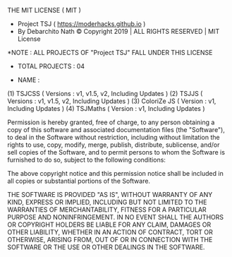 
THE MIT LICENSE ( MIT ) 

   - Project TSJ ( https://moderhacks.github.io )
   - By Debarchito Nath © Copyright 2019 | ALL RIGHTS RESERVED | MIT License 

*NOTE : ALL PROJECTS OF "Project TSJ" FALL UNDER THIS LICENSE 

   - TOTAL PROJECTS : 04 

   - NAME : 

  (1) TSJCSS ( Versions : v1, v1.5, v2, Including Updates )
  (2) TSJJS ( Versions : v1, v1.5, v2, Including Updates )
  (3) ColoriZe JS ( Version : v1, Including Updates )
  (4) TSJMaths ( Version : v1, Including Updates )

Permission is hereby granted, free of charge, to any person obtaining a copy of this software and associated documentation files (the "Software"), to deal in the Software without restriction, including without limitation the rights to use, copy, modify, merge, publish, distribute, sublicense, and/or sell copies of the Software, and to permit persons to whom the Software is furnished to do so, subject to the following conditions: 

The above copyright notice and this permission notice shall be included in all copies or substantial portions of the Software. 

THE SOFTWARE IS PROVIDED "AS IS", WITHOUT WARRANTY OF ANY KIND, EXPRESS OR IMPLIED, INCLUDING BUT NOT LIMITED TO THE WARRANTIES OF MERCHANTABILITY, FITNESS FOR A PARTICULAR PURPOSE AND NONINFRINGEMENT. IN NO EVENT SHALL THE AUTHORS OR COPYRIGHT HOLDERS BE LIABLE FOR ANY CLAIM, DAMAGES OR OTHER LIABILITY, WHETHER IN AN ACTION OF CONTRACT, TORT OR OTHERWISE, ARISING FROM, OUT OF OR IN CONNECTION WITH THE SOFTWARE OR THE USE OR OTHER DEALINGS IN THE SOFTWARE. 


